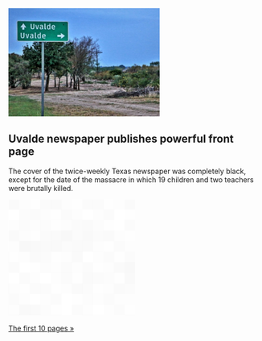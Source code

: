 
![Uvalde newspaper publishes powerful front page](./20220526175843.png)
## Uvalde newspaper publishes powerful front page

The cover of the twice-weekly Texas newspaper was completely black, except for the date of the massacre in which 19 children and two teachers were brutally killed.

![pic](../square_bg.png)

[The first 10 pages »](https://www.yahoo.com/news/uvalde-leader-newspaper-texas-front-page-black-school-shooting-154911712.html)
